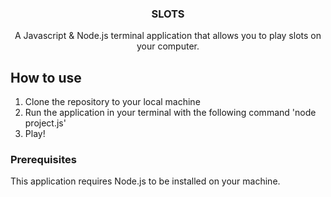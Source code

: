 <div>
<a name="readme-top"></a>



  <h3 align="center">SLOTS</h3>

  <p align="center">
    A Javascript & Node.js terminal application that allows you to play slots on your computer.
  </p>
</div>


## How to use

1. Clone the repository to your local machine
2. Run the application in your terminal with the following command 'node project.js'
3. Play!

### Prerequisites

This application requires Node.js to be installed on your machine.

